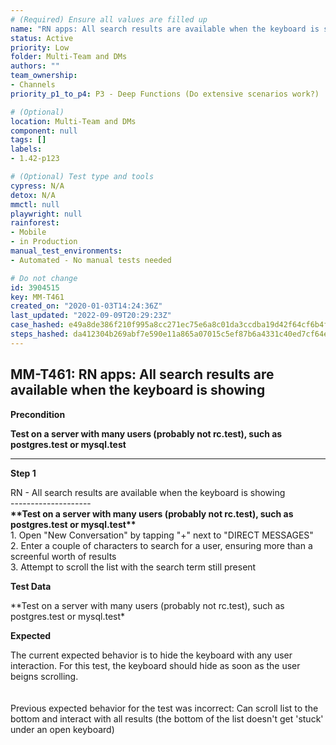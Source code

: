 ```yaml
---
# (Required) Ensure all values are filled up
name: "RN apps: All search results are available when the keyboard is showing"
status: Active
priority: Low
folder: Multi-Team and DMs
authors: ""
team_ownership:
- Channels
priority_p1_to_p4: P3 - Deep Functions (Do extensive scenarios work?)

# (Optional)
location: Multi-Team and DMs
component: null
tags: []
labels:
- 1.42-p123

# (Optional) Test type and tools
cypress: N/A
detox: N/A
mmctl: null
playwright: null
rainforest:
- Mobile
- in Production
manual_test_environments:
- Automated - No manual tests needed

# Do not change
id: 3904515
key: MM-T461
created_on: "2020-01-03T14:24:36Z"
last_updated: "2022-09-09T20:29:23Z"
case_hashed: e49a8de386f210f995a8cc271ec75e6a8c01da3ccdba19d42f64cf6b4ff107683ce39be70eb938e0b7e4c5c84c567e99
steps_hashed: da412304b269abf7e590e11a865a07015c5ef87b6a4331c40ed7cf64e7fb6a4afefd9017fbc6add61ab79bd4a99494aa
---
```


<!-- (Auto-generated) Based on frontmatter's "key" and "name" -->

## MM-T461: RN apps: All search results are available when the keyboard is showing

**Precondition**

**Test on a server with many users (probably not rc.test), such as postgres.test or mysql.test**

---

**Step 1**

RN - All search results are available when the keyboard is showing\
\--------------------\
**\*\*Test on a server with many users (probably not rc.test), such as postgres.test or mysql.test\*\***\
1\. Open "New Conversation" by tapping "+" next to "DIRECT MESSAGES"\
2\. Enter a couple of characters to search for a user, ensuring more than a screenful worth of results\
3\. Attempt to scroll the list with the search term still present

**Test Data**

\*\*Test on a server with many users (probably not rc.test), such as postgres.test or mysql.test\*

**Expected**

The current expected behavior is to hide the keyboard with any user interaction. For this test, the keyboard should hide as soon as the user beigns scrolling.\
\
\
Previous expected behavior for the test was incorrect: Can scroll list to the bottom and interact with all results (the bottom of the list doesn't get 'stuck' under an open keyboard)
